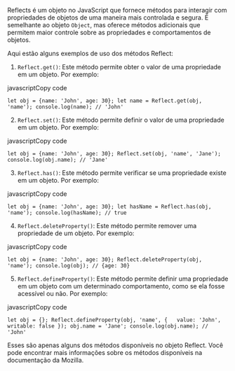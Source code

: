Reflects é um objeto no JavaScript que fornece métodos para interagir com propriedades de objetos de uma maneira mais controlada e segura. É semelhante ao objeto `Object`, mas oferece métodos adicionais que permitem maior controle sobre as propriedades e comportamentos de objetos.

Aqui estão alguns exemplos de uso dos métodos Reflect:

1.  `Reflect.get()`: Este método permite obter o valor de uma propriedade em um objeto. Por exemplo:

javascriptCopy code

`let obj = {name: 'John', age: 30}; let name = Reflect.get(obj, 'name'); console.log(name); // 'John'`

2.  `Reflect.set()`: Este método permite definir o valor de uma propriedade em um objeto. Por exemplo:

javascriptCopy code

`let obj = {name: 'John', age: 30}; Reflect.set(obj, 'name', 'Jane'); console.log(obj.name); // 'Jane'`

3.  `Reflect.has()`: Este método permite verificar se uma propriedade existe em um objeto. Por exemplo:

javascriptCopy code

`let obj = {name: 'John', age: 30}; let hasName = Reflect.has(obj, 'name'); console.log(hasName); // true`

4.  `Reflect.deleteProperty()`: Este método permite remover uma propriedade de um objeto. Por exemplo:

javascriptCopy code

`let obj = {name: 'John', age: 30}; Reflect.deleteProperty(obj, 'name'); console.log(obj); // {age: 30}`

5.  `Reflect.defineProperty()`: Este método permite definir uma propriedade em um objeto com um determinado comportamento, como se ela fosse acessível ou não. Por exemplo:

javascriptCopy code

`let obj = {}; Reflect.defineProperty(obj, 'name', {   value: 'John',   writable: false }); obj.name = 'Jane'; console.log(obj.name); // 'John'`

Esses são apenas alguns dos métodos disponíveis no objeto Reflect. Você pode encontrar mais informações sobre os métodos disponíveis na documentação da Mozilla.